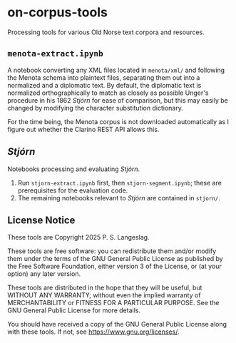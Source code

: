 # on-corpus-tools

Processing tools for various Old Norse text corpora and resources.

## `menota-extract.ipynb`

A notebook converting any XML files located in `menota/xml/` and following the Menota schema into plaintext files, separating them out into a normalized and a diplomatic text. By default, the diplomatic text is normalized orthographically to match as closely as possible Unger's procedure in his 1862 _Stjórn_ for ease of comparison, but this may easily be changed by modifying the character substitution dictionary.

For the time being, the Menota corpus is not downloaded automatically as I figure out whether the Clarino REST API allows this.

## _Stjórn_

Notebooks processing and evaluating _Stjórn_.

1. Run `stjorn-extract.ipynb` first, then `stjorn-segment.ipynb`; these are prerequisites for the evaluation code.
2. The remaining notebooks relevant to _Stjórn_ are contained in `stjorn/`.

## License Notice

These tools are Copyright 2025 P. S. Langeslag.

These tools are free software: you can redistribute them and/or modify them under the terms of the GNU General Public License as published by the Free Software Foundation, either version 3 of the License, or (at your option) any later version.

These tools are distributed in the hope that they will be useful, but WITHOUT ANY WARRANTY; without even the implied warranty of MERCHANTABILITY or FITNESS FOR A PARTICULAR PURPOSE. See the GNU General Public License for more details.

You should have received a copy of the GNU General Public License along with these tools. If not, see <https://www.gnu.org/licenses/>.
